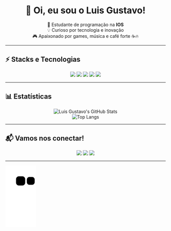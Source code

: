 <h1 align="center">👋 Oi, eu sou o Luis Gustavo!</h1>

<p align="center">
  🚀 Estudante de programação na <strong>IOS</strong><br>
  💡 Curioso por tecnologia e inovação<br>
  🎮 Apaixonado por games, música e café forte ☕🔥
</p>

---

## ⚡ **Stacks e Tecnologias**

<p align="center">
  <img src="https://img.shields.io/badge/-JavaScript-F7DF1E?style=for-the-badge&logo=javascript&logoColor=black"/>
  <img src="https://img.shields.io/badge/-TypeScript-007ACC?style=for-the-badge&logo=typescript&logoColor=white"/>
  <img src="https://img.shields.io/badge/-React-61DAFB?style=for-the-badge&logo=react&logoColor=black"/>
  <img src="https://img.shields.io/badge/-HTML5-E34F26?style=for-the-badge&logo=html5&logoColor=white"/>
  <img src="https://img.shields.io/badge/-CSS3-1572B6?style=for-the-badge&logo=css3&logoColor=white"/>
</p>

---

## 📊 **Estatísticas**

<p align="center">
  <img src="https://github-readme-stats.vercel.app/api?username=LuisGustavoF&theme=tokyonight&show_icons=true" alt="Luis Gustavo's GitHub Stats" />
  <br>
  <img src="https://github-readme-stats.vercel.app/api/top-langs/?username=LuisGustavoF&layout=compact&theme=tokyonight" alt="Top Langs" />
</p>


---

## 📬 **Vamos nos conectar!**

<p align="center">
  <a href="https://www.instagram.com/luisgfont/"><img src="https://img.shields.io/badge/Instagram-DD2A7B?style=for-the-badge&logo=instagram&logoColor=white"></a>
  <a href="https://www.linkedin.com/in/luis-gustavo-888248222/"><img src="https://img.shields.io/badge/LinkedIn-0A66C2?style=for-the-badge&logo=linkedin&logoColor=white"></a>
  <a href="https://www.twitch.tv/luisthemito"><img src="https://img.shields.io/badge/Twitch-9146FF?style=for-the-badge&logo=twitch&logoColor=white"></a>
</p>

---

![Snake animation](https://github.com/rafaballerini/rafaballerini/blob/output/github-contribution-grid-snake.svg)
